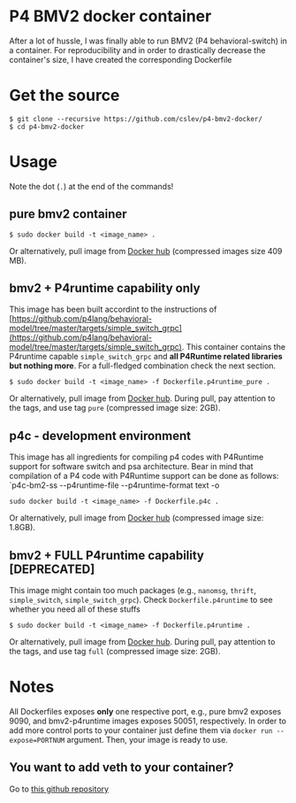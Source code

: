 # P4 BMV2 docker container
After a lot of hussle, I was finally able to run BMV2 (P4 behavioral-switch) in a container. For reproducibility and in order to drastically decrease the container's size, I have created the corresponding Dockerfile

# Get the source
```
$ git clone --recursive https://github.com/cslev/p4-bmv2-docker/
$ cd p4-bmv2-docker
```
# Usage
Note the dot (`.`) at the end of the commands!

## pure bmv2 container 
```
$ sudo docker build -t <image_name> .
```
Or alternatively, pull image from [Docker hub](https://hub.docker.com/r/cslev/p4-bmv2/) (compressed images size 409 MB).

## bmv2 + P4runtime capability only
This image has been built accordint to the instructions of [https://github.com/p4lang/behavioral-model/tree/master/targets/simple_switch_grpc](https://github.com/p4lang/behavioral-model/tree/master/targets/simple_switch_grpc).
This container contains the P4runtime capable `simple_switch_grpc` and **all P4Runtime related libraries but nothing more**. 
For a full-fledged combination check the next section.
```
$ sudo docker build -t <image_name> -f Dockerfile.p4runtime_pure .
```

Or alternatively, pull image from [Docker hub](https://hub.docker.com/r/cslev/p4-bmv2-p4runtime/).
During pull, pay attention to the tags, and use tag `pure` (compressed image size: 2GB).

## p4c - development environment 
This image has all ingredients for compiling p4 codes with P4Runtime support for software switch and psa architecture.
Bear in mind that compilation of a P4 code with P4Runtime support can be done as follows:
`p4c-bm2-ss <path to p4 file> --p4runtime-file <path to p4runtime file output> --p4runtime-format text -o <path to JSON output>

```
sudo docker build -t <image_name> -f Dockerfile.p4c .
```
Or alternatively, pull image from [Docker hub](https://hub.docker.com/r/cslev/p4c/) (compressed image size: 1.8GB).


## bmv2 + FULL P4runtime capability [DEPRECATED]
This image might contain too much packages (e.g., `nanomsg`, `thrift`, `simple_switch`, `simple_switch_grpc`). 
Check `Dockerfile.p4runtime` to see whether you need all of these stuffs
```
$ sudo docker build -t <image_name> -f Dockerfile.p4runtime .
```
Or alternatively, pull image from [Docker hub](https://hub.docker.com/r/cslev/p4-bmv2-p4runtime/).
During pull, pay attention to the tags, and use tag `full` (compressed image size: 2GB).

# Notes
All Dockerfiles exposes **only** one respective port, e.g., pure bmv2 exposes 9090, and bmv2-p4runtime images exposes 50051, respectively.
In order to add more control ports to your container just define them via `docker run --expose=PORTNUM` argument.
Then, your image is ready to use.



## You want to add veth to your container?
Go to [this github repository](https://github.com/cslev/add_veth_to_docker) 


